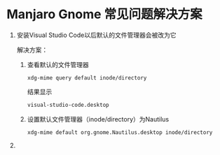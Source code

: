 # Manjaro Gnome 常见问题解决方案

1. 安装Visual Studio Code以后默认的文件管理器会被改为它

    解决方案：

    1. 查看默认的文件管理器

        ```
        xdg-mime query default inode/directory
        ```

        结果显示

        ```bash
        visual-studio-code.desktop
        ```

    2. 设置默认文件管理器（inode/directory）为Nautilus

        ```
        xdg-mime default org.gnome.Nautilus.desktop inode/directory
        ```

        <!--其他Gnome桌面环境下适用，但是名称要根据/usr/share/applications下的该文档管理器的名称去设置，否则无效-->



1. 